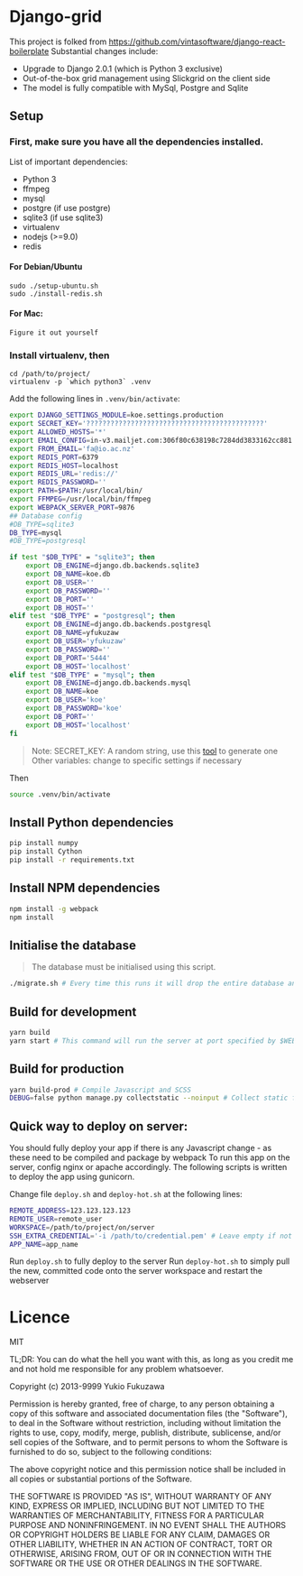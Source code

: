 # Django-grid

This project is folked from https://github.com/vintasoftware/django-react-boilerplate
Substantial changes include:
- Upgrade to Django 2.0.1 (which is Python 3 exclusive)
- Out-of-the-box grid management using Slickgrid on the client side
- The model is fully compatible with MySql, Postgre and Sqlite

## Setup
### First, make sure you have all the dependencies installed.

List of important dependencies:
- Python 3
- ffmpeg
- mysql
- postgre (if use postgre)
- sqlite3 (if use sqlite3)
- virtualenv
- nodejs (>=9.0)
- redis

#### For Debian/Ubuntu
```shell
sudo ./setup-ubuntu.sh
sudo ./install-redis.sh
```

#### For Mac:
```
Figure it out yourself
```

### Install virtualenv, then
```
cd /path/to/project/
virtualenv -p `which python3` .venv
```

Add the following lines in `.venv/bin/activate`:
```bash
export DJANGO_SETTINGS_MODULE=koe.settings.production
export SECRET_KEY='????????????????????????????????????????????'
export ALLOWED_HOSTS='*'
export EMAIL_CONFIG=in-v3.mailjet.com:306f80c638198c7284dd3833162cc881:7e9618e6955c3672aa86fa353fec74ba:587
export FROM_EMAIL='fa@io.ac.nz'
export REDIS_PORT=6379
export REDIS_HOST=localhost
export REDIS_URL='redis://'
export REDIS_PASSWORD=''
export PATH=$PATH:/usr/local/bin/
export FFMPEG=/usr/local/bin/ffmpeg
export WEBPACK_SERVER_PORT=9876
## Database config
#DB_TYPE=sqlite3
DB_TYPE=mysql
#DB_TYPE=postgresql

if test "$DB_TYPE" = "sqlite3"; then
    export DB_ENGINE=django.db.backends.sqlite3
    export DB_NAME=koe.db
    export DB_USER=''
    export DB_PASSWORD=''
    export DB_PORT=''
    export DB_HOST=''
elif test "$DB_TYPE" = "postgresql"; then
    export DB_ENGINE=django.db.backends.postgresql
    export DB_NAME=yfukuzaw
    export DB_USER='yfukuzaw'
    export DB_PASSWORD=''
    export DB_PORT='5444'
    export DB_HOST='localhost'
elif test "$DB_TYPE" = "mysql"; then
    export DB_ENGINE=django.db.backends.mysql
    export DB_NAME=koe
    export DB_USER='koe'
    export DB_PASSWORD='koe'
    export DB_PORT=''
    export DB_HOST='localhost'
fi
```

> Note: SECRET_KEY: A random string, use this [tool](https://www.miniwebtool.com/django-secret-key-generator/) to generate one   
> Other variables: change to specific settings if necessary


Then
```bash
source .venv/bin/activate
```

## Install Python dependencies
```bash
pip install numpy
pip install Cython
pip install -r requirements.txt
```

## Install NPM dependencies
```bash
npm install -g webpack
npm install
```

## Initialise the database
> The database must be initialised using this script.

```bash
./migrate.sh # Every time this runs it will drop the entire database and create a new one
```

## Build for development
```bash
yarn build
yarn start # This command will run the server at port specified by $WEBPACK_SERVER_PORT
```


## Build for production
```bash
yarn build-prod # Compile Javascript and SCSS
DEBUG=false python manage.py collectstatic --noinput # Collect static files to /static/
```

## Quick way to deploy on server:
You should fully deploy your app if there is any Javascript change - as these need to be compiled and package by webpack
To run this app on the server, config nginx or apache accordingly. The following scripts is written to deploy the app using gunicorn.

Change file `deploy.sh` and `deploy-hot.sh` at the following lines:
```bash
REMOTE_ADDRESS=123.123.123.123
REMOTE_USER=remote_user
WORKSPACE=/path/to/project/on/server
SSH_EXTRA_CREDENTIAL='-i /path/to/credential.pem' # Leave empty if not necessary
APP_NAME=app_name
```

Run `deploy.sh` to fully deploy to the server
Run `deploy-hot.sh` to simply pull the new, committed code onto the server workspace and restart the webserver

# Licence
MIT

TL;DR: You can do what the hell you want with this, as long as you credit me and not hold me responsible for any problem whatsoever.

Copyright (c) 2013-9999 Yukio Fukuzawa

Permission is hereby granted, free of charge, to any person obtaining a copy of this software and associated documentation files (the "Software"), to deal in the Software without restriction, including without limitation the rights to use, copy, modify, merge, publish, distribute, sublicense, and/or sell copies of the Software, and to permit persons to whom the Software is furnished to do so, subject to the following conditions:

The above copyright notice and this permission notice shall be included in all copies or substantial portions of the Software.

THE SOFTWARE IS PROVIDED "AS IS", WITHOUT WARRANTY OF ANY KIND, EXPRESS OR IMPLIED, INCLUDING BUT NOT LIMITED TO THE WARRANTIES OF MERCHANTABILITY, FITNESS FOR A PARTICULAR PURPOSE AND NONINFRINGEMENT. IN NO EVENT SHALL THE AUTHORS OR COPYRIGHT HOLDERS BE LIABLE FOR ANY CLAIM, DAMAGES OR OTHER LIABILITY, WHETHER IN AN ACTION OF CONTRACT, TORT OR OTHERWISE, ARISING FROM, OUT OF OR IN CONNECTION WITH THE SOFTWARE OR THE USE OR OTHER DEALINGS IN THE SOFTWARE.
